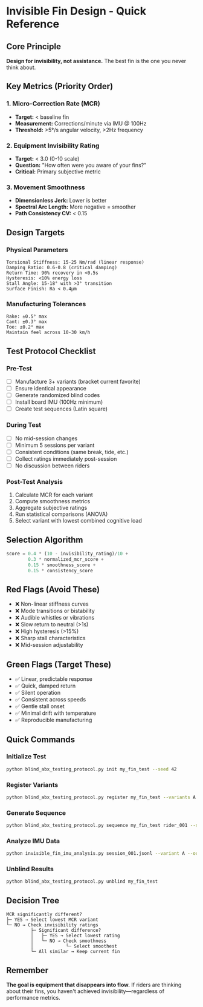 # Invisible Fin Design - Quick Reference

## Core Principle
**Design for invisibility, not assistance.** The best fin is the one you never think about.

## Key Metrics (Priority Order)

### 1. Micro-Correction Rate (MCR)
- **Target:** < baseline fin
- **Measurement:** Corrections/minute via IMU @ 100Hz
- **Threshold:** >5°/s angular velocity, >2Hz frequency

### 2. Equipment Invisibility Rating
- **Target:** < 3.0 (0-10 scale)
- **Question:** "How often were you aware of your fins?"
- **Critical:** Primary subjective metric

### 3. Movement Smoothness
- **Dimensionless Jerk:** Lower is better
- **Spectral Arc Length:** More negative = smoother
- **Path Consistency CV:** < 0.15

## Design Targets

### Physical Parameters
```
Torsional Stiffness: 15-25 Nm/rad (linear response)
Damping Ratio: 0.6-0.8 (critical damping)
Return Time: 90% recovery in <0.5s
Hysteresis: <10% energy loss
Stall Angle: 15-18° with >3° transition
Surface Finish: Ra < 0.4μm
```

### Manufacturing Tolerances
```
Rake: ±0.5° max
Cant: ±0.3° max  
Toe: ±0.2° max
Maintain feel across 10-30 km/h
```

## Test Protocol Checklist

### Pre-Test
- [ ] Manufacture 3+ variants (bracket current favorite)
- [ ] Ensure identical appearance
- [ ] Generate randomized blind codes
- [ ] Install board IMU (100Hz minimum)
- [ ] Create test sequences (Latin square)

### During Test
- [ ] No mid-session changes
- [ ] Minimum 5 sessions per variant
- [ ] Consistent conditions (same break, tide, etc.)
- [ ] Collect ratings immediately post-session
- [ ] No discussion between riders

### Post-Test Analysis
1. Calculate MCR for each variant
2. Compute smoothness metrics
3. Aggregate subjective ratings
4. Run statistical comparisons (ANOVA)
5. Select variant with lowest combined cognitive load

## Selection Algorithm
```python
score = 0.4 * (10 - invisibility_rating)/10 + 
        0.3 * normalized_mcr_score +
        0.15 * smoothness_score +
        0.15 * consistency_score
```

## Red Flags (Avoid These)
- ❌ Non-linear stiffness curves
- ❌ Mode transitions or bistability
- ❌ Audible whistles or vibrations
- ❌ Slow return to neutral (>1s)
- ❌ High hysteresis (>15%)
- ❌ Sharp stall characteristics
- ❌ Mid-session adjustability

## Green Flags (Target These)
- ✅ Linear, predictable response
- ✅ Quick, damped return
- ✅ Silent operation
- ✅ Consistent across speeds
- ✅ Gentle stall onset
- ✅ Minimal drift with temperature
- ✅ Reproducible manufacturing

## Quick Commands

### Initialize Test
```bash
python blind_abx_testing_protocol.py init my_fin_test --seed 42
```

### Register Variants
```bash
python blind_abx_testing_protocol.py register my_fin_test --variants A B X
```

### Generate Sequence
```bash
python blind_abx_testing_protocol.py sequence my_fin_test rider_001 --sessions 9
```

### Analyze IMU Data
```bash
python invisible_fin_imu_analysis.py session_001.jsonl --variant A --output results.json
```

### Unblind Results
```bash
python blind_abx_testing_protocol.py unblind my_fin_test
```

## Decision Tree

```
MCR significantly different? 
├─ YES → Select lowest MCR variant
└─ NO → Check invisibility ratings
         ├─ Significant difference? 
         │   ├─ YES → Select lowest rating
         │   └─ NO → Check smoothness
         │            └─ Select smoothest
         └─ All similar → Keep current fin
```

## Remember
**The goal is equipment that disappears into flow.** If riders are thinking about their fins, you haven't achieved invisibility—regardless of performance metrics.